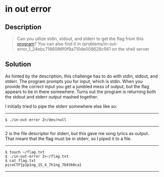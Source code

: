# in out error
## Description
>Can you utlize stdin, stdout, and stderr to get the flag from this
>[program](https://2018shell.picoctf.com/static/0d4867de7f7e5757410f23bfa00a6aae/in-out-error)? You can also find it in /problems/in-out-error_1_24ebc7186086f0f9a710de008628c561 on the shell server
## Solution
As hinted by the description, this challenge has to do with stdin, stdout, and
stderr. The program prompts you for input, which is stdin. When you provide the
correct input you get a jumbled mess of output, but the flag appears to be in
there somewhere. Turns out the program is returning both the stdout and stderr
output mashed together.

I initially tried to pipe the stderr somewhere else like so:
***
    $ ./in-out-error 2>/dev/null
***
2 is the file descriptor for stderr, but this gave me song lyrics as output.
That meant that the flag must be in stderr, so I piped it to a file.
***
    $ touch ~/flag.txt
    $ ./in-out-error 2>~/flag.txt
    $ cat flag.txt
    picoCTF{p1p1ng_1S_4_7h1ng_7b9360ca}
***
